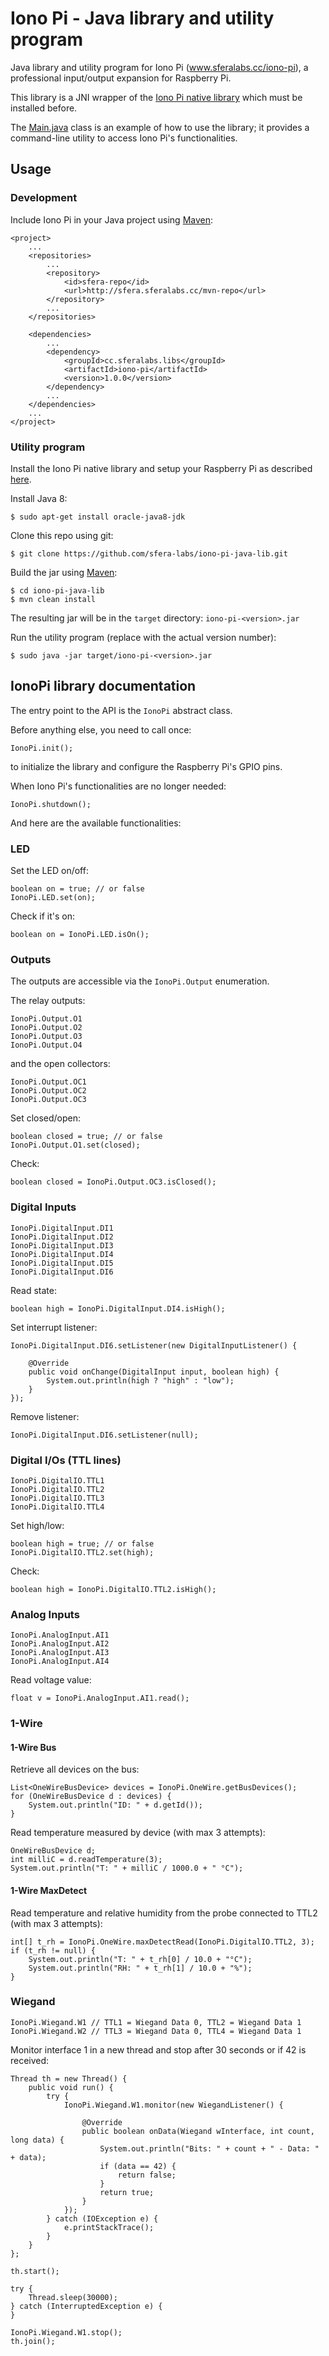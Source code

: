 # Iono Pi - Java library and utility program
Java library and utility program for Iono Pi (www.sferalabs.cc/iono-pi), a professional input/output expansion for Raspberry Pi.

This library is a JNI wrapper of the [Iono Pi native library](https://github.com/sfera-labs/iono-pi-c-lib) which must be installed before. 

The [Main.java](./src/main/java/cc/sferalabs/libs/iono_pi/Main.java) class is an example of how to use the library; it provides a command-line utility to access Iono Pi's functionalities. 

## Usage

### Development

Include Iono Pi in your Java project using [Maven](http://maven.apache.org/):

```
<project>
    ...
    <repositories>
        ...
        <repository>
            <id>sfera-repo</id>
            <url>http://sfera.sferalabs.cc/mvn-repo</url>
        </repository>
        ...
    </repositories>

    <dependencies>
        ...
        <dependency>
            <groupId>cc.sferalabs.libs</groupId>
            <artifactId>iono-pi</artifactId>
            <version>1.0.0</version>
        </dependency>
        ...
    </dependencies>
    ...
</project>
```
    
### Utility program

Install the Iono Pi native library and setup your Raspberry Pi as described [here](https://github.com/sfera-labs/iono-pi-c-lib).

Install Java 8:

    $ sudo apt-get install oracle-java8-jdk
    
Clone this repo using git:

    $ git clone https://github.com/sfera-labs/iono-pi-java-lib.git
    
Build the jar using [Maven](http://maven.apache.org/):

    $ cd iono-pi-java-lib
    $ mvn clean install
    
The resulting jar will be in the `target` directory: `iono-pi-<version>.jar`
    
Run the utility program (replace <version> with the actual version number):

    $ sudo java -jar target/iono-pi-<version>.jar

    
## IonoPi library documentation

The entry point to the API is the `IonoPi` abstract class.

Before anything else, you need to call once:

    IonoPi.init();

to initialize the library and configure the Raspberry Pi's GPIO pins.

When Iono Pi's functionalities are no longer needed:

    IonoPi.shutdown();

And here are the available functionalities:

### LED

Set the LED on/off:

	boolean on = true; // or false
    IonoPi.LED.set(on);

Check if it's on:

    boolean on = IonoPi.LED.isOn();

### Outputs

The outputs are accessible via the `IonoPi.Output` enumeration.

The relay outputs:

    IonoPi.Output.O1
    IonoPi.Output.O2
    IonoPi.Output.O3
    IonoPi.Output.O4

and the open collectors:

    IonoPi.Output.OC1
    IonoPi.Output.OC2
    IonoPi.Output.OC3

Set closed/open:

    boolean closed = true; // or false
    IonoPi.Output.O1.set(closed);

Check:

    boolean closed = IonoPi.Output.OC3.isClosed();

### Digital Inputs

    IonoPi.DigitalInput.DI1
    IonoPi.DigitalInput.DI2
    IonoPi.DigitalInput.DI3
    IonoPi.DigitalInput.DI4
    IonoPi.DigitalInput.DI5
    IonoPi.DigitalInput.DI6

Read state:

    boolean high = IonoPi.DigitalInput.DI4.isHigh();

Set interrupt listener:

    IonoPi.DigitalInput.DI6.setListener(new DigitalInputListener() {

        @Override
        public void onChange(DigitalInput input, boolean high) {
            System.out.println(high ? "high" : "low");
        }
    });

Remove listener:

    IonoPi.DigitalInput.DI6.setListener(null);

### Digital I/Os (TTL lines)

    IonoPi.DigitalIO.TTL1
    IonoPi.DigitalIO.TTL2
    IonoPi.DigitalIO.TTL3
    IonoPi.DigitalIO.TTL4

Set high/low:

    boolean high = true; // or false
    IonoPi.DigitalIO.TTL2.set(high);

Check:

    boolean high = IonoPi.DigitalIO.TTL2.isHigh();


### Analog Inputs

    IonoPi.AnalogInput.AI1
    IonoPi.AnalogInput.AI2
    IonoPi.AnalogInput.AI3
    IonoPi.AnalogInput.AI4

Read voltage value:

    float v = IonoPi.AnalogInput.AI1.read();

### 1-Wire

#### 1-Wire Bus

Retrieve all devices on the bus:

    List<OneWireBusDevice> devices = IonoPi.OneWire.getBusDevices();
    for (OneWireBusDevice d : devices) {
        System.out.println("ID: " + d.getId());
    }

Read temperature measured by device (with max 3 attempts):

    OneWireBusDevice d;
    int milliC = d.readTemperature(3);
    System.out.println("T: " + milliC / 1000.0 + " °C");

#### 1-Wire MaxDetect

Read temperature and relative humidity from the probe connected to TTL2 (with max 3 attempts):

    int[] t_rh = IonoPi.OneWire.maxDetectRead(IonoPi.DigitalIO.TTL2, 3);
    if (t_rh != null) {
        System.out.println("T: " + t_rh[0] / 10.0 + "°C");
        System.out.println("RH: " + t_rh[1] / 10.0 + "%");
    }

### Wiegand

    IonoPi.Wiegand.W1 // TTL1 = Wiegand Data 0, TTL2 = Wiegand Data 1
    IonoPi.Wiegand.W2 // TTL3 = Wiegand Data 0, TTL4 = Wiegand Data 1

Monitor interface 1 in a new thread and stop after 30 seconds or if 42 is received:

    Thread th = new Thread() {
        public void run() {
            try {
                IonoPi.Wiegand.W1.monitor(new WiegandListener() {

                    @Override
                    public boolean onData(Wiegand wInterface, int count, long data) {
                        System.out.println("Bits: " + count + " - Data: " + data);
                        if (data == 42) {
                            return false;
                        }
                        return true;
                    }
                });
            } catch (IOException e) {
                e.printStackTrace();
            }
        }
    };

    th.start();

    try {
        Thread.sleep(30000);
    } catch (InterruptedException e) {
    }

    IonoPi.Wiegand.W1.stop();
    th.join();


